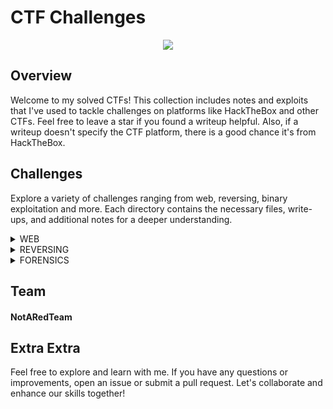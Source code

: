 # CTF Challenges 
<p align="center">

<img src="https://github.com/RosePwns/HTB_Challenges/blob/main/assets/rosehacks.PNG"> 
  
</p>

## Overview

Welcome to my solved CTFs! This collection includes notes and exploits that I've used to tackle challenges on platforms like HackTheBox and other CTFs. Feel free to leave a star if you found a writeup helpful. Also, if a writeup doesn't specify the CTF platform, there is a good chance it's from HackTheBox.

## Challenges

Explore a variety of challenges ranging from web, reversing, binary exploitation and more. Each directory contains the necessary files, write-ups, and additional notes for a deeper understanding.

<details>
<br>
<summary> WEB </summary>
  

|No.|Column 1|Column 2|Column 3|
|:-:|:-------:|:-------:|:-------:|
|1. |[Easter Bunny](/web/Easter_Bunny)|[Baby Interdimensional Internet](/web/Baby_Interdimensional_Internet)|[Cult of Pickles](web/Cult_of_Pickles)|
|2. |[Gunship](/web/Gunship)|[Spookifier](/web/Spookifier)|[Render Quest](/web/Render_Quest/)|
|3. |[ApacheBlaze](web/ApacheBlaze/)|[Cursed_Party](web/Cursed_Party/)|[JSCalc](web/JsCalc/)|
|4. |[ProxyAsAService](web/ProxyAsAService)|[HTBank](web/HTBank)|[0xBOverchunked](web/0xBOverchunked)|
|5. |[LoveTok](web/LoveTok)|[EmptyExecution](web/Empty_Execution)|[Labyrinth Linguist](web/labyrinth_linguist)| 
</details>
  
<details>
<br>
<summary> REVERSING </summary>

  
|No.|Column 1|Column 2|Column 3|
|:-:|:-------:|:-------:|:-------:|
|1. |[Simple Encryptor](/reversing/Simple_Encryptor)|[Behind The Scenes](reversing/Behind_The_Scenes)|
</details>

<details>
<br>
<summary> FORENSICS </summary>

  
|No.|Column 1|Column 2|Column 3|
|:-:|:-------:|:-------:|:-------:|
|1. |[Phreaky](/forensics/Phreaky)|[Pursue The Tracks](/reversing/pursue_the_tracks)|
</details>

## Team 

#### NotARedTeam


## Extra Extra

Feel free to explore and learn with me. If you have any questions or improvements, open an issue or submit a pull request. Let's collaborate and enhance our skills together!

